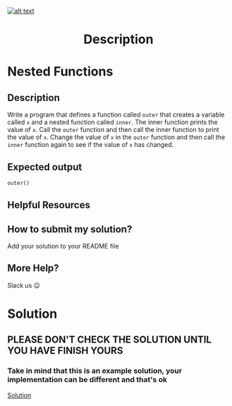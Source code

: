 <a href="https://www.core-code.io/">

![alt text](https://uploads-ssl.webflow.com/5eb2f56932c3562feab232e3/5f73550d00249e7e96c9f3de_Logo.png 'corecodeio')

</a>

<h1 align="center">Description</h1>

# Nested Functions


## Description

Write a program that defines a function called `outer` that creates a variable called `x` and a nested function called `inner`. The inner function prints the value of `x`. Call the `outer` function and then call the inner function to print the value of `x`. Change the value of `x` in the `outer` function and then call the `inner` function again to see if the value of `x` has changed.

## Expected output
```python
outer() 
``` 

## Helpful Resources


## How to submit my solution?

Add your solution to your README file

## More Help?

Slack us 😉

# Solution

## PLEASE DON'T CHECK THE SOLUTION UNTIL YOU HAVE FINISH YOURS

### Take in mind that this is an example solution, your implementation can be different and that's ok

[Solution](../sol)
